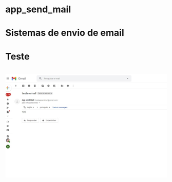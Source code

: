 # app_send_mail
<h1> Sistemas de envio de email<h1>


<h1> Teste <h1>
<img src="email_gustavo.jpg">

